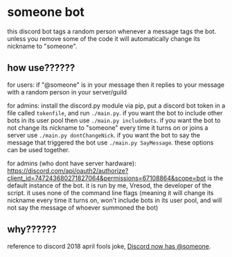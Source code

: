 # someone bot

this discord bot tags a random person whenever a message tags the bot. unless you remove some of the code it will automatically change its nickname to "someone".

## how use??????

for users: if "@someone" is in your message then it replies to your message with a random person in your server/guild

for admins: install the discord.py module via pip, put a discord bot token in a file called `tokenfile`, and run `./main.py`. if you want the bot to include other bots in its user pool then use `./main.py includeBots`. if you want the bot to not change its nickname to "someone" every time it turns on or joins a server use `./main.py dontChangeNick`. if you want the bot to say the message that triggered the bot use `./main.py SayMessage`. these options can be used together.

for admins (who dont have server hardware): https://discord.com/api/oauth2/authorize?client_id=747243680271827064&permissions=67108864&scope=bot is the default instance of the bot. it is run by me, Vresod, the developer of the script. it uses none of the command line flags (meaning it will change its nickname every time it turns on, won't include bots in its user pool, and will not say the message of whoever summoned the bot)

## why??????

reference to discord 2018 april fools joke, [Discord now has @someone](https://www.youtube.com/watch?v=BeG5FqTpl9U). 